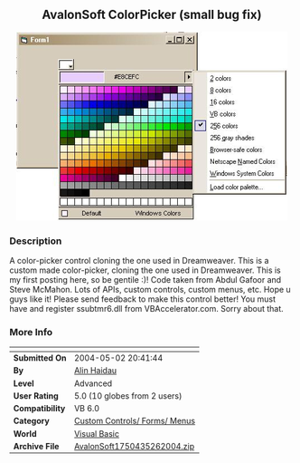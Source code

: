 ﻿<div align="center">

## AvalonSoft ColorPicker \(small bug fix\)

<img src="PIC2004526816529629.jpg">
</div>

### Description

A color-picker control cloning the one used in Dreamweaver. This is a custom made color-picker, cloning the one used in Dreamweaver. This is my first posting here, so be gentile :)! Code taken from Abdul Gafoor and Steve McMahon. Lots of APIs, custom controls, custom menus, etc. Hope u guys like it! Please send feedback to make this control better! You must have and register ssubtmr6.dll from VBAccelerator.com. Sorry about that.
 
### More Info
 


<span>             |<span>
---                |---
**Submitted On**   |2004-05-02 20:41:44
**By**             |[Alin Haidau](https://github.com/Planet-Source-Code/PSCIndex/blob/master/ByAuthor/alin-haidau.md)
**Level**          |Advanced
**User Rating**    |5.0 (10 globes from 2 users)
**Compatibility**  |VB 6\.0
**Category**       |[Custom Controls/ Forms/  Menus](https://github.com/Planet-Source-Code/PSCIndex/blob/master/ByCategory/custom-controls-forms-menus__1-4.md)
**World**          |[Visual Basic](https://github.com/Planet-Source-Code/PSCIndex/blob/master/ByWorld/visual-basic.md)
**Archive File**   |[AvalonSoft1750435262004\.zip](https://github.com/Planet-Source-Code/alin-haidau-avalonsoft-colorpicker-small-bug-fix__1-54028/archive/master.zip)








